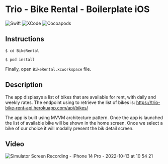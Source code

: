 # Trio - Bike Rental - Boilerplate iOS
![Swift](https://img.shields.io/badge/Swift-5-orange?style=flat-square) ![XCode](https://img.shields.io/badge/XCode-14.0-blue?style=flat-square) ![Cocoapods](https://img.shields.io/badge/Cocoapods-1.11.3-red?style=flat-square)

## Instructions
```
$ cd BikeRental
```

```
$ pod install
```

Finally, open `BikeRental.xcworkspace` file.

## Description
The app displasys a list of bikes that are available for rent, with daily and weekly rates. 
The endpoint using to retrieve the list of bikes is: 
https://trio-bike-rent-api.herokuapp.com/api/bikes/

The app is built using MVVM architecture pattern. Once the app is launched the list of available bike will be shown in the home screen. Once we select a bike of our choice it will
modally present the bik detail screen.

## Video

![Simulator Screen Recording - iPhone 14 Pro - 2022-10-13 at 10 54 21](https://user-images.githubusercontent.com/8472089/195631858-d4c594c3-d4fa-4639-b062-f0fa3d71a6c8.gif)
